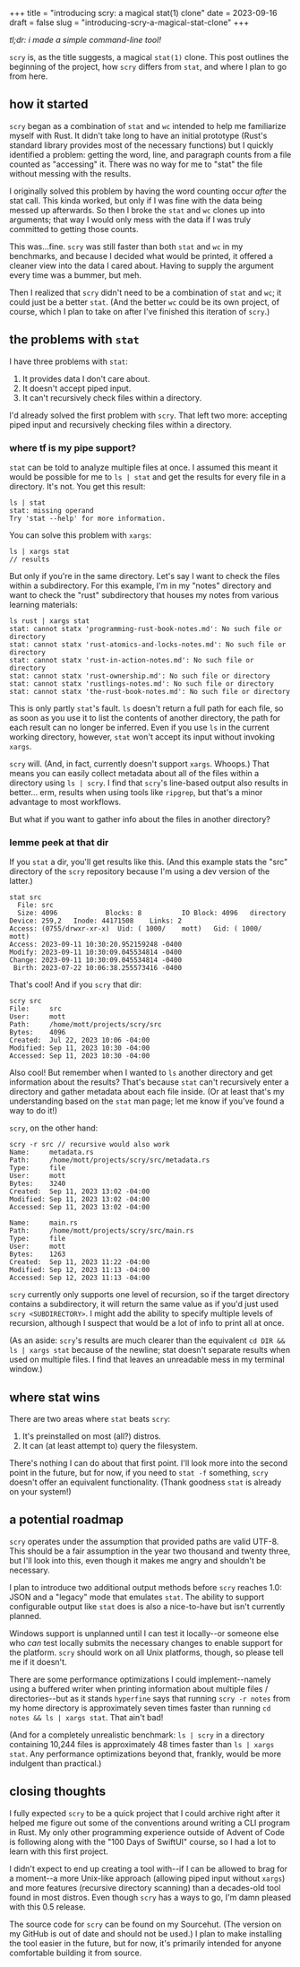 +++
title = "introducing scry: a magical stat(1) clone"
date = 2023-09-16
draft = false
slug = "introducing-scry-a-magical-stat-clone"
+++

*tl;dr: i made a simple command-line tool!*

`scry` is, as the title suggests, a magical `stat(1)` clone. This post outlines the beginning of the project, how `scry` differs from `stat`, and where I plan to go from here.

 <!-- more -->

## how it started

`scry` began as a combination of `stat` and `wc` intended to help me familiarize myself with Rust. It didn't take long to have an initial prototype (Rust's standard library provides most of the necessary functions) but I quickly identified a problem: getting the word, line, and paragraph counts from a file counted as "accessing" it. There was no way for me to "stat" the file without messing with the results.

I originally solved this problem by having the word counting occur *after* the stat call. This kinda worked, but only if I was fine with the data being messed up afterwards. So then I broke the `stat` and `wc` clones up into arguments; that way I would only mess with the data if I was truly committed to getting those counts.

This was...fine. `scry` was still faster than both `stat` and `wc` in my benchmarks, and because I decided what would be printed, it offered a cleaner view into the data I cared about. Having to supply the argument every time was a bummer, but meh.

Then I realized that `scry` didn't need to be a combination of `stat` and `wc`; it could just be a better `stat`. (And the better `wc` could be its own project, of course, which I plan to take on after I've finished this iteration of `scry`.)

## the problems with `stat`

I have three problems with `stat`:

1. It provides data I don't care about.
2. It doesn't accept piped input.
3. It can't recursively check files within a directory.

I'd already solved the first problem with `scry`. That left two more: accepting piped input and recursively checking files within a directory.

### where tf is my pipe support?

`stat` can be told to analyze multiple files at once. I assumed this meant it would be possible for me to `ls | stat` and get the results for every file in a directory. It's not. You get this result:

```
ls | stat
stat: missing operand
Try 'stat --help' for more information.
```

You can solve this problem with `xargs`:

```
ls | xargs stat
// results
```

But only if you're in the same directory. Let's say I want to check the files within a subdirectory. For this example, I'm in my "notes" directory and want to check the "rust" subdirectory that houses my notes from various learning materials:

```
ls rust | xargs stat
stat: cannot statx 'programming-rust-book-notes.md': No such file or directory
stat: cannot statx 'rust-atomics-and-locks-notes.md': No such file or directory
stat: cannot statx 'rust-in-action-notes.md': No such file or directory
stat: cannot statx 'rust-ownership.md': No such file or directory
stat: cannot statx 'rustlings-notes.md': No such file or directory
stat: cannot statx 'the-rust-book-notes.md': No such file or directory
```

This is only partly `stat`'s fault. `ls` doesn't return a full path for each file, so as soon as you use it to list the contents of another directory, the path for each result can no longer be inferred. Even if you use `ls` in the current working directory, however, `stat` won't accept its input without invoking `xargs`.

`scry` will. (And, in fact, currently doesn't support `xargs`. Whoops.) That means you can easily collect metadata about all of the files within a directory using `ls | scry`. I find that `scry`'s line-based output also results in better... erm, results when using tools like `ripgrep`, but that's a minor advantage to most workflows.

But what if you want to gather info about the files in another directory?

### lemme peek at that dir

If you `stat` a dir, you'll get results like this. (And this example stats the "src" directory of the `scry` repository because I'm using a dev version of the latter.)

```
stat src
  File: src
  Size: 4096            Blocks: 8          IO Block: 4096   directory
Device: 259,2   Inode: 44171508    Links: 2
Access: (0755/drwxr-xr-x)  Uid: ( 1000/    mott)   Gid: ( 1000/    mott)
Access: 2023-09-11 10:30:20.952159248 -0400
Modify: 2023-09-11 10:30:09.045534814 -0400
Change: 2023-09-11 10:30:09.045534814 -0400
 Birth: 2023-07-22 10:06:38.255573416 -0400
```

That's cool! And if you `scry` that dir:

```
scry src
File:     src
User:     mott
Path:     /home/mott/projects/scry/src
Bytes:    4096
Created:  Jul 22, 2023 10:06 -04:00
Modified: Sep 11, 2023 10:30 -04:00
Accessed: Sep 11, 2023 10:30 -04:00
```

Also cool! But remember when I wanted to `ls` another directory and get information about the results? That's because `stat` can't recursively enter a directory and gather metadata about each file inside. (Or at least that's my understanding based on the `stat` man page; let me know if you've found a way to do it!)

`scry`, on the other hand:

```
scry -r src // recursive would also work
Name:     metadata.rs
Path:     /home/mott/projects/scry/src/metadata.rs
Type:     file
User:     mott
Bytes:    3240
Created:  Sep 11, 2023 13:02 -04:00
Modified: Sep 11, 2023 13:02 -04:00
Accessed: Sep 11, 2023 13:02 -04:00

Name:     main.rs
Path:     /home/mott/projects/scry/src/main.rs
Type:     file
User:     mott
Bytes:    1263
Created:  Sep 11, 2023 11:22 -04:00
Modified: Sep 12, 2023 11:13 -04:00
Accessed: Sep 12, 2023 11:13 -04:00
```

`scry` currently only supports one level of recursion, so if the target directory contains a subdirectory, it will return the same value as if you'd just used `scry <SUBDIRECTORY>`. I might add the ability to specify multiple levels of recursion, although I suspect that would be a lot of info to print all at once.

(As an aside: `scry`'s results are much clearer than the equivalent `cd DIR && ls | xargs stat` because of the newline; stat doesn't separate results when used on multiple files. I find that leaves an unreadable mess in my terminal window.)

## where stat wins

There are two areas where `stat` beats `scry`:

1. It's preinstalled on most (all?) distros.
2. It can (at least attempt to) query the filesystem.

There's nothing I can do about that first point. I'll look more into the second point in the future, but for now, if you need to `stat -f` something, `scry` doesn't offer an equivalent functionality. (Thank goodness `stat` is already on your system!)

## a potential roadmap

`scry` operates under the assumption that provided paths are valid UTF-8. This should be a fair assumption in the year two thousand and twenty three, but I'll look into this, even though it makes me angry and shouldn't be necessary.

I plan to introduce two additional output methods before `scry` reaches 1.0: JSON and a "legacy" mode that emulates `stat`. The ability to support configurable output like `stat` does is also a nice-to-have but isn't currently planned.

Windows support is unplanned until I can test it locally--or someone else who *can* test locally submits the necessary changes to enable support for the platform. `scry` should work on all Unix platforms, though, so please tell me if it doesn't.

There are some performance optimizations I could implement--namely using a buffered writer when printing information about multiple files / directories--but as it stands `hyperfine` says that running `scry -r notes` from my home directory is approximately seven times faster than running `cd notes && ls | xargs stat`. That ain't bad!

(And for a completely unrealistic benchmark: `ls | scry` in a directory containing 10,244 files is approximately 48 times faster than `ls | xargs stat`. Any performance optimizations beyond that, frankly, would be more indulgent than practical.)

## closing thoughts

I fully expected `scry` to be a quick project that I could archive right after it helped me figure out some of the conventions around writing a CLI program in Rust. My only other programming experience outside of Advent of Code is following along with the "100 Days of SwiftUI" course, so I had a lot to learn with this first project.

I didn't expect to end up creating a tool with--if I can be allowed to brag for a moment--a more Unix-like approach (allowing piped input without `xargs`) and more features (recursive directory scanning) than a decades-old tool found in most distros. Even though `scry` has a ways to go, I'm damn pleased with this 0.5 release.

The source code for `scry` can be found on my Sourcehut. (The version on my GitHub is out of date and should not be used.) I plan to make installing the tool easier in the future, but for now, it's primarily intended for anyone comfortable building it from source. 
